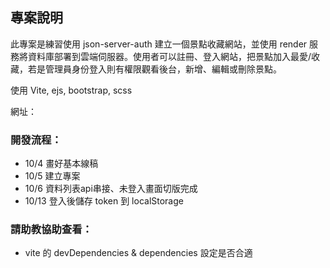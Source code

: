 
## 專案說明
此專案是練習使用 json-server-auth 建立一個景點收藏網站，並使用 render 服務將資料庫部署到雲端伺服器。使用者可以註冊、登入網站，把景點加入最愛/收藏，若是管理員身份登入則有權限觀看後台，新增、編輯或刪除景點。

使用 Vite, ejs, bootstrap, scss 

網址：

### 開發流程：
- 10/4 畫好基本線稿
- 10/5 建立專案
- 10/6 資料列表api串接、未登入畫面切版完成
- 10/13 登入後儲存 token 到 localStorage

### 請助教協助查看：
- vite 的 devDependencies & dependencies 設定是否合適
